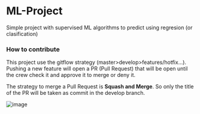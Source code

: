 # ML-Project
Simple project with supervised ML algorithms to predict using regresion (or clasification) 


### How to contribute
This project use the gitflow strategy (master>develop>features/hotfix...).  
Pushing a new feature will open a PR (Pull Request) that will be open until the crew check it and approve it to merge or deny it.

The strategy to merge a Pull Request is **Squash and Merge**. So only the title of the PR will be taken as commit in the develop branch.

![image](https://user-images.githubusercontent.com/20076843/115489707-411dec80-a222-11eb-96e2-aeded50a3573.png)
